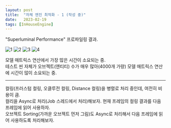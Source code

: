 ```yaml
---
layout: post
title:  "자체 엔진 최적화 - 1 (작성 중)"
date:   2023-02-19
tags: [InHouseEngine]
---          
```

                           
"Superluminal Performance" 프로파일링 결과.          

![1](https://user-images.githubusercontent.com/33873804/219942395-d7354d9b-d818-4d5e-b80a-68121697dc75.png)
![2](https://user-images.githubusercontent.com/33873804/219942390-0da5ac49-9846-4049-9cb8-358863611862.png)
![3](https://user-images.githubusercontent.com/33873804/219942392-65b64d29-9696-4a43-a4a7-312f21bbedb4.png)
![4](https://user-images.githubusercontent.com/33873804/219942393-6f68a0ab-f443-4eef-b0ea-be4699b33382.png)
            
모델 매트릭스 연산에서 가장 많은 시간이 소요되는 중.             
테스트 씬 자체가 오브젝트(엔티티) 수가 매우 많아(4000개 가량) 모델 매트릭스 연산에 시간이 많이 소요되는 중.             

--------------------         

컬링(프러스텀 컬링, 오클루전 컬링, Distance 컬링)을 병렬로 처리 중인데, 여전히 비용이 큼.             
컬리을 Async로 처리(Job 스레드에서 처리)해보자. 현재 프레임의 컬링 결과를 다음 프레임에 읽어 사용하자.          
오브젝트 Sorting(가까운 오브젝트 먼저 그림)도 Async로 처리해서 다음 프레임에 읽어 사용하도록 처리해보자.             
